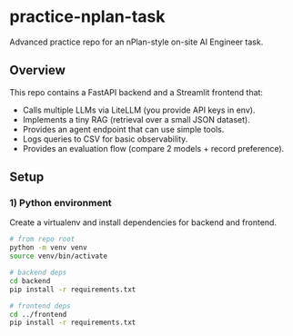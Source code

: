 # practice-nplan-task

Advanced practice repo for an nPlan-style on-site AI Engineer task.

## Overview

This repo contains a FastAPI backend and a Streamlit frontend that:

- Calls multiple LLMs via LiteLLM (you provide API keys in env).
- Implements a tiny RAG (retrieval over a small JSON dataset).
- Provides an agent endpoint that can use simple tools.
- Logs queries to CSV for basic observability.
- Provides an evaluation flow (compare 2 models + record preference).

## Setup

### 1) Python environment

Create a virtualenv and install dependencies for backend and frontend.

```bash
# from repo root
python -m venv venv
source venv/bin/activate

# backend deps
cd backend
pip install -r requirements.txt

# frontend deps
cd ../frontend
pip install -r requirements.txt
```
